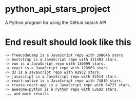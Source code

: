 # python_api_stars_project
A Python program for using the GitHub search API

# End result should look like this

```
-> freeCodeCamp is a JavaScript repo with 298046 stars.
-> bootstrap is a JavaScript repo with 131403 stars.
-> vue is a JavaScript repo with 130099 stars.
-> react is a JavaScript repo with 123969 stars.
-> d3 is a JavaScript repo with 82932 stars.
-> javascript is a JavaScript repo with 82514 stars.
-> react-native is a JavaScript repo with 74810 stars.
-> create-react-app is a JavaScript repo with 64725 stars.
-> awesome-python is a Python repo with 63693 stars.
... and more results
```

